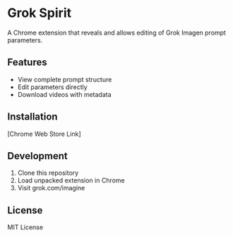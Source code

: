 # Grok Spirit

A Chrome extension that reveals and allows editing of Grok Imagen prompt parameters.

## Features

- View complete prompt structure
- Edit parameters directly
- Download videos with metadata

## Installation

[Chrome Web Store Link]

## Development

1. Clone this repository
2. Load unpacked extension in Chrome
3. Visit grok.com/imagine

## License

MIT License